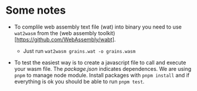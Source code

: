 # Some notes

- To complile web assembly text file (wat) into binary you need to use `wat2wasm`
  from the (web assembly toolkit)[https://github.com/WebAssembly/wabt].
    - Just run `wat2wasm grains.wat -o grains.wasm`

- To test the easiest way is to create a javascript file to call and execute your wasm
  file. The *package.json* indicates dependences. We are using `pnpm` to manage node
  module. Install packages with `pnpm install` and if everything is ok you should be able
  to run `pnpm test`.
